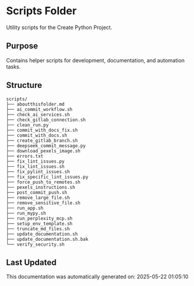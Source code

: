 <!-- filepath: /home/michaelnewham/bin/python_projects/create_python_project/scripts/aboutthisfolder.md -->
# Scripts Folder

Utility scripts for the Create Python Project.

## Purpose

Contains helper scripts for development, documentation, and automation tasks.

## Structure

```
scripts/
├── aboutthisfolder.md
├── ai_commit_workflow.sh
├── check_ai_services.sh
├── check_gitlab_connection.sh
├── clean_run.py
├── commit_with_docs_fix.sh
├── commit_with_docs.sh
├── create_gitlab_branch.sh
├── deepseek_commit_message.py
├── download_pexels_image.sh
├── errors.txt
├── fix_lint_issues.py
├── fix_lint_issues.sh
├── fix_pylint_issues.sh
├── fix_specific_lint_issues.py
├── force_push_to_remotes.sh
├── pexels_instructions.sh
├── post_commit_push.sh
├── remove_large_file.sh
├── remove_sensitive_file.sh
├── run_app.sh
├── run_mypy.sh
├── run_perplexity_mcp.sh
├── setup_env_template.sh
├── truncate_md_files.sh
├── update_documentation.sh
├── update_documentation.sh.bak
└── verify_security.sh
```

## Last Updated

This documentation was automatically generated on: 2025-05-22 01:05:10
